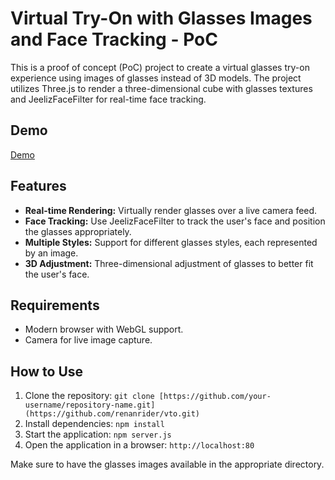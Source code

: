 # Virtual Try-On with Glasses Images and Face Tracking - PoC

This is a proof of concept (PoC) project to create a virtual glasses try-on experience using images of glasses instead of 3D models. The project utilizes Three.js to render a three-dimensional cube with glasses textures and JeelizFaceFilter for real-time face tracking.

## Demo

[Demo](https://link-url-here.org](https://virtual-try-on-threejs-cube.netlify.app/))

## Features

- **Real-time Rendering:** Virtually render glasses over a live camera feed.
- **Face Tracking:** Use JeelizFaceFilter to track the user's face and position the glasses appropriately.
- **Multiple Styles:** Support for different glasses styles, each represented by an image.
- **3D Adjustment:** Three-dimensional adjustment of glasses to better fit the user's face.

## Requirements

- Modern browser with WebGL support.
- Camera for live image capture.

## How to Use

1. Clone the repository: `git clone [https://github.com/your-username/repository-name.git](https://github.com/renanrider/vto.git)`
2. Install dependencies: `npm install`
3. Start the application: `npm server.js`
4. Open the application in a browser: `http://localhost:80`

Make sure to have the glasses images available in the appropriate directory.
